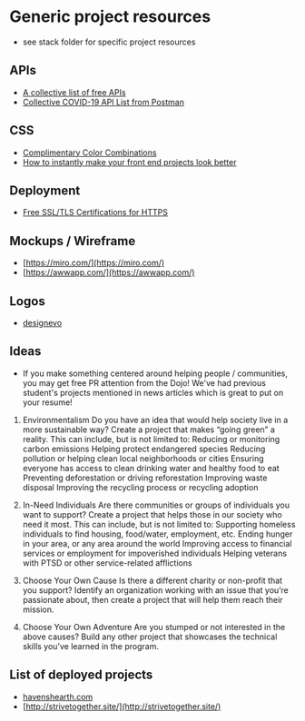 # Generic project resources

- see stack folder for specific project resources

## APIs

- [A collective list of free APIs](https://github.com/public-apis/public-apis)
- [Collective COVID-19 API List from Postman](https://covid-19-apis.postman.com/?mkt_tok=eyJpIjoiT1RrelpqUm1aamRqWlRJNSIsInQiOiJOeVRxZ0JXUW1hY21HekQ1U1hCXC9QZ00zSm9xc1F5UDluYWFIbkk3aFFFTWNUcURkVmd0dEtvOGJnbzVzdzFoODF0S0VpWXpDVElsNXZUY29iU0djOEIySDRLeWlFK3FrUFB6MlRCZUZnb1VkS3VPeG5VclZQZWx6dTZuVGNMVlEifQ%3D%3D)

## CSS

- [Complimentary Color Combinations](https://coolors.co/app)
- [How to instantly make your front end projects look better](https://www.freecodecamp.org/news/how-to-make-your-front-end-projects/)

## Deployment

- [Free SSL/TLS Certifications for HTTPS](https://letsencrypt.org/)

## Mockups / Wireframe

- [https://miro.com/](https://miro.com/)
- [https://awwapp.com/](https://awwapp.com/)

## Logos

- [designevo](https://www.designevo.com/logo-maker/)

## Ideas

- If you make something centered around helping people / communities, you may get free PR attention from the Dojo! We've had previous student's projects mentioned in news articles which is great to put on your resume!

1. Environmentalism
   Do you have an idea that would help society live in a more sustainable way? Create a project that makes “going green” a reality. This can include, but is not limited to:
   Reducing or monitoring carbon emissions
   Helping protect endangered species
   Reducing pollution or helping clean local neighborhoods or cities
   Ensuring everyone has access to clean drinking water and healthy food to eat
   Preventing deforestation or driving reforestation
   Improving waste disposal
   Improving the recycling process or recycling adoption

2. In-Need Individuals
   Are there communities or groups of individuals you want to support? Create a project that helps those in our society who need it most. This can include, but is not limited to:
   Supporting homeless individuals to find housing, food/water, employment, etc.
   Ending hunger in your area, or any area around the world
   Improving access to financial services or employment for impoverished individuals
   Helping veterans with PTSD or other service-related afflictions

3. Choose Your Own Cause
   Is there a different charity or non-profit that you support? Identify an organization working with an issue that you’re passionate about, then create a project that will help them reach their mission.

4. Choose Your Own Adventure
   Are you stumped or not interested in the above causes? Build any other project that showcases the technical skills you’ve learned in the program.

## List of deployed projects

- [havenshearth.com](havenshearth.com)
- [http://strivetogether.site/](http://strivetogether.site/)
